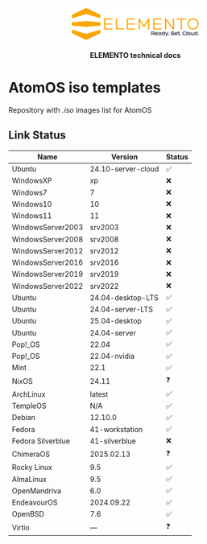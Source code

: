 <center>
    <br/>
    <br/>
    <br/>
    <img src="https://raw.githubusercontent.com/Elemento-Modular-Cloud/graphic-assets/main/logos/OLD/horizontal/Logo%20horizontal%20lightbg%20transp.svg" width=50%/>
    <br/>
    <h4>
        ELEMENTO technical docs
    </h4>
</center>

# AtomOS iso templates

Repository with *.iso* images list for AtomOS

## Link Status
<!--status-start-->
| Name | Version | Status |
|------|---------|--------|
| Ubuntu | 24.10-server-cloud | ✅ |
| WindowsXP | xp | ❌ |
| Windows7 | 7 | ❌ |
| Windows10 | 10 | ❌ |
| Windows11 | 11 | ❌ |
| WindowsServer2003 | srv2003 | ❌ |
| WindowsServer2008 | srv2008 | ❌ |
| WindowsServer2012 | srv2012 | ❌ |
| WindowsServer2016 | srv2016 | ❌ |
| WindowsServer2019 | srv2019 | ❌ |
| WindowsServer2022 | srv2022 | ❌ |
| Ubuntu | 24.04-desktop-LTS | ✅ |
| Ubuntu | 24.04-server-LTS | ✅ |
| Ubuntu | 25.04-desktop | ✅ |
| Ubuntu | 24.04-server | ✅ |
| Pop!_OS | 22.04 | ✅ |
| Pop!_OS | 22.04-nvidia | ✅ |
| Mint | 22.1 | ✅ |
| NixOS | 24.11 | ❓ |
| ArchLinux | latest | ✅ |
| TempleOS | N/A | ✅ |
| Debian | 12.10.0 | ✅ |
| Fedora | 41-workstation | ✅ |
| Fedora Silverblue | 41-silverblue | ❌ |
| ChimeraOS | 2025.02.13 | ❓ |
| Rocky Linux | 9.5 | ✅ |
| AlmaLinux | 9.5 | ✅ |
| OpenMandriva | 6.0 | ✅ |
| EndeavourOS | 2024.09.22 | ✅ |
| OpenBSD | 7.6 | ✅ |
| Virtio | — | ❓ |
<!--status-end-->
